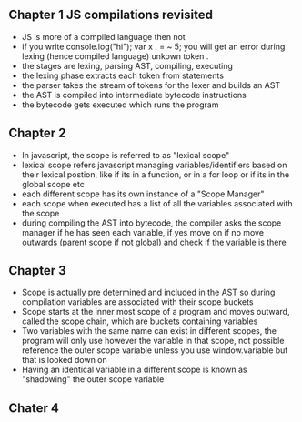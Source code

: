 ## Chapter 1 JS compilations revisited

- JS is more of a compiled language then not
- if you write console.log("hi"); var x . = ~ 5; you will get an error during lexing (hence compiled language) unkown token .
- the stages are lexing, parsing AST, compiling, executing
- the lexing phase extracts each token from statements
- the parser takes the stream of tokens for the lexer and builds an AST
- the AST is compiled into intermediate bytecode instructions
- the bytecode gets executed which runs the program

## Chapter 2

- In javascript, the scope is referred to as "lexical scope"
- lexical scope refers javascript managing variables/identifiers based on their lexical postion, like if its in a function, or in a for loop or if its in the global scope etc
- each different scope has its own instance of a "Scope Manager"
- each scope when executed has a list of all the variables associated with the scope
- during compiling the AST into bytecode, the compiler asks the scope manager if he has seen each variable, if yes move on if no move outwards (parent scope if not global) and check if the variable is there

## Chapter 3

- Scope is actually pre determined and included in the AST so during compilation variables are associated with their scope buckets
- Scope starts at the inner most scope of a program and moves outward, called the scope chain, which are buckets containing variables
- Two variables with the same name can exist in different scopes, the program will only use however the variable in that scope, not possible reference the outer scope variable unless you use window.variable but that is looked down on
- Having an identical variable in a different scope is known as "shadowing" the outer scope variable

## Chater 4
